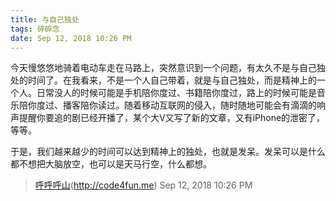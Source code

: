 ```yaml
---
title: 与自己独处
tags: 碎碎念
date: Sep 12, 2018 10:26 PM
---
```

今天慢悠悠地骑着电动车走在马路上，突然意识到一个问题，有太久不是与自己独处的时间了。在我看来，不是一个人自己带着，就是与自己独处，而是精神上的一个人。日常没人的时候可能是手机陪你度过、书籍陪你度过，路上的时候可能是音乐陪你度过、播客陪你读过。随着移动互联网的侵入，随时随地可能会有滴滴的响声提醒你要追的剧已经开播了，某个大V又写了新的文章，又有iPhone的泄密了，等等。

于是，我们越来越少的时间可以达到精神上的独处，也就是发呆。发呆可以是什么都不想把大脑放空，也可以是天马行空，什么都想。



> [呼呼呼山]()(http://code4fun.me)
> Sep 12, 2018 10:26 PM 

